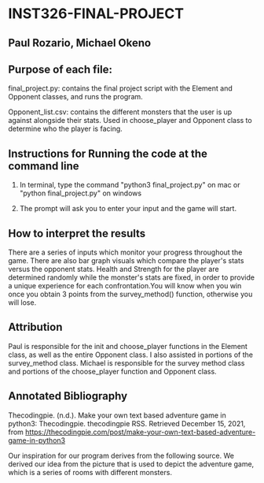# INST326-FINAL-PROJECT
## Paul Rozario, Michael Okeno

## Purpose of each file:

final_project.py: contains the final project script with the Element and Opponent classes, and runs the program.


Opponent_list.csv: contains the different monsters that the user is up against alongside their stats. Used in choose_player and Opponent class to determine who the player is facing.


## Instructions for Running the code at the command line

1) In terminal, type the command "python3 final_project.py" on mac or 
"python final_project.py" on windows

2) The prompt will ask you to enter your input and the game will start.

## How to interpret the results
There are a series of inputs which monitor your progress throughout the game. There are also bar graph visuals which compare the player's stats versus the opponent stats. Health and Strength for the player are determined randomly while the monster's stats are fixed, in order to provide a unique experience for each confrontation.You will know when you win once you obtain 3 points from the survey_method() function, otherwise you will lose.

## Attribution
Paul is responsible for the init and choose_player functions in the Element class, as well as the entire Opponent class. I also assisted in portions of the survey_method class. Michael is responsible for the survey method class and portions of the choose_player function and Opponent class.

## Annotated Bibliography
Thecodingpie. (n.d.). Make your own text based adventure game in python3: Thecodingpie. thecodingpie RSS. Retrieved December 15, 2021, from https://thecodingpie.com/post/make-your-own-text-based-adventure-game-in-python3 

Our inspiration for our program derives from the following source. We derived our idea from the picture that is used to depict the adventure game, which is a series of rooms with different monsters.
